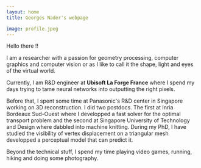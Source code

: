 ```yaml
---
layout: home
title: Georges Nader's webpage

image: profile.jpeg
---
```


Hello there !!

I am a researcher with a passion for geometry processing, computer graphics and computer vision or as I like to call it the shape, light and eyes of the virtual world.

Currently, I am R&D engineer at **Ubisoft La Forge France** where I spend my days trying to tame neural networks into outputting the right pixels. 

Before that, I spent some time at Panasonic's R&D center in Singapore working on 3D reconstruction. 
I did two postdocs. The first at Inria Bordeaux Sud-Ouest where I developped a fast solver for the optimal transport problem and the second at Singapore University of Technology and Design where dabbled into machine knitting. During my PhD, I have studied the visibility of vertex displacement on a triangular mesh developped a perceptual model that can predict it.

Beyond the technical stuff, I spend my time playing video games, running, hiking and doing some photography.
